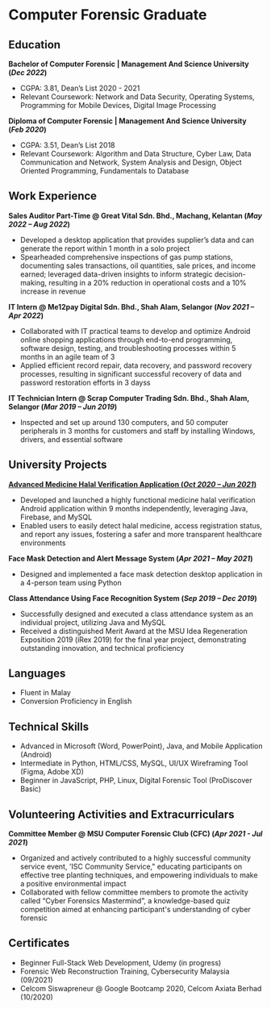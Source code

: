# Computer Forensic Graduate

## Education
**Bachelor of Computer Forensic | Management And Science University (_Dec 2022_)**
- CGPA: 3.81, Dean’s List 2020 - 2021
- Relevant Coursework: Network and Data Security, Operating Systems, Programming for Mobile Devices, Digital Image Processing

**Diploma of Computer Forensic | Management And Science University (_Feb 2020_)**
- CGPA: 3.51, Dean’s List 2018
- Relevant Coursework: Algorithm and Data Structure, Cyber Law, Data Communication and Network, System Analysis and Design, Object Oriented Programming, Fundamentals to Database

## Work Experience
**Sales Auditor Part-Time @ Great Vital Sdn. Bhd., Machang, Kelantan (_May 2022 – Aug 2022_)**
- Developed a desktop application that provides supplier’s data and can generate the report within 1 month in a solo project
- Spearheaded comprehensive inspections of gas pump stations, documenting sales transactions, oil quantities, sale prices, and income earned; leveraged data-driven insights to inform strategic decision-making, resulting in a 20% reduction in operational costs and a 10% increase in revenue

**IT Intern @ Me12pay Digital Sdn. Bhd., Shah Alam, Selangor (_Nov 2021 – Apr 2022_)**
- Collaborated with IT practical teams to develop and optimize Android online shopping applications through end-to-end programming, software design, testing, and troubleshooting processes within 5 months in an agile team of 3
- Applied efficient record repair, data recovery, and password recovery processes, resulting in significant successful recovery of data and password restoration efforts in 3 dayss

**IT Technician Intern @ Scrap Computer Trading Sdn. Bhd., Shah Alam, Selangor (_Mar 2019 – Jun 2019_)**
- Inspected and set up around 130 computers, and 50 computer peripherals in 3 months for customers and staff by installing Windows, drivers, and essential software

## University Projects
**[Advanced Medicine Halal Verification Application (_Oct 2020 – Jun 2021_)](./medicine-halal-page.html)**
- Developed and launched a highly functional medicine halal verification Android application within 9 months independently, leveraging Java, Firebase, and MySQL
- Enabled users to easily detect halal medicine, access registration status, and report any issues, fostering a safer and more transparent healthcare environments

**Face Mask Detection and Alert Message System (_Apr 2021 – May 2021_)**
- Designed and implemented a face mask detection desktop application in a 4-person team using Python

**Class Attendance Using Face Recognition System (_Sep 2019 – Dec 2019_)**
- Successfully designed and executed a class attendance system as an individual project, utilizing Java and MySQL
- Received a distinguished Merit Award at the MSU Idea Regeneration Exposition 2019 (iRex 2019) for the final year project, demonstrating outstanding innovation, and technical proficiency

## Languages
- Fluent in Malay
- Conversion Proficiency in English

## Technical Skills
- Advanced in Microsoft (Word, PowerPoint), Java, and Mobile Application (Android)
- Intermediate in Python, HTML/CSS, MySQL, UI/UX Wireframing Tool (Figma, Adobe XD)
- Beginner in JavaScript, PHP, Linux, Digital Forensic Tool (ProDiscover Basic)

## Volunteering Activities and Extracurriculars
**Committee Member @ MSU Computer Forensic Club (CFC) (_Apr 2021 - Jul 2021_)**
- Organized and actively contributed to a highly successful community service event, 'ISC Community Service," educating participants on effective tree planting techniques, and empowering individuals to make a positive environmental impact
- Collaborated with fellow committee members to promote the activity called “Cyber Forensics Mastermind”, a knowledge-based quiz competition aimed at enhancing participant's understanding of cyber forensic

## Certificates
- Beginner Full-Stack Web Development, Udemy (in progress)
- Forensic Web Reconstruction Training, Cybersecurity Malaysia (09/2021)
- Celcom Siswapreneur @ Google Bootcamp 2020, Celcom Axiata Berhad (10/2020)
